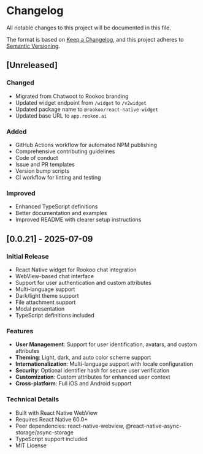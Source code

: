 # Changelog

All notable changes to this project will be documented in this file.

The format is based on [Keep a Changelog](https://keepachangelog.com/en/1.0.0/),
and this project adheres to [Semantic Versioning](https://semver.org/spec/v2.0.0.html).

## [Unreleased]

### Changed
- Migrated from Chatwoot to Rookoo branding
- Updated widget endpoint from `/widget` to `/v2widget`
- Updated package name to `@rookoo/react-native-widget`
- Updated base URL to `app.rookoo.ai`

### Added
- GitHub Actions workflow for automated NPM publishing
- Comprehensive contributing guidelines
- Code of conduct
- Issue and PR templates
- Version bump scripts
- CI workflow for linting and testing

### Improved
- Enhanced TypeScript definitions
- Better documentation and examples
- Improved README with clearer setup instructions

## [0.0.21] - 2025-07-09

### Initial Release
- React Native widget for Rookoo chat integration
- WebView-based chat interface
- Support for user authentication and custom attributes
- Multi-language support
- Dark/light theme support
- File attachment support
- Modal presentation
- TypeScript definitions included

### Features
- **User Management**: Support for user identification, avatars, and custom attributes
- **Theming**: Light, dark, and auto color scheme support
- **Internationalization**: Multi-language support with locale configuration
- **Security**: Optional identifier hash for secure user verification
- **Customization**: Custom attributes for enhanced user context
- **Cross-platform**: Full iOS and Android support

### Technical Details
- Built with React Native WebView
- Requires React Native 60.0+
- Peer dependencies: react-native-webview, @react-native-async-storage/async-storage
- TypeScript support included
- MIT License
